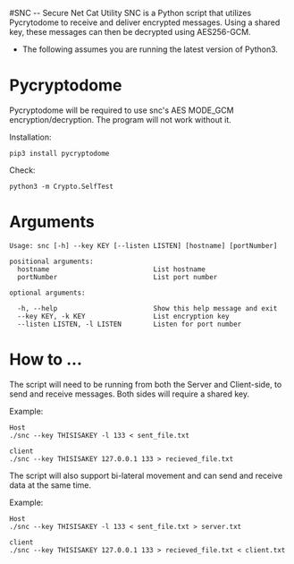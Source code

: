 #SNC -- Secure Net Cat Utility
SNC is a Python script that utilizes Pycrytodome to receive and deliver encrypted messages. Using a shared key, these messages can then be decrypted using AES256-GCM.
- The following assumes you are running the latest version of Python3.

# Pycryptodome
Pycryptodome will be required to use snc's AES MODE_GCM encryption/decryption. The program will not work without it.


Installation:
```
pip3 install pycryptodome
```
Check:
```
python3 -m Crypto.SelfTest
```


# Arguments
```
Usage: snc [-h] --key KEY [--listen LISTEN] [hostname] [portNumber]

positional arguments:
  hostname                          List hostname 
  portNumber                        List port number

optional arguments:

  -h, --help                        Show this help message and exit
  --key KEY, -k KEY                 List encryption key
  --listen LISTEN, -l LISTEN        Listen for port number
```

# How to ...
The script will need to be running from both the Server and Client-side, to send and receive messages. Both sides will require a shared key.

Example:

```
Host
./snc --key THISISAKEY -l 133 < sent_file.txt

client
./snc --key THISISAKEY 127.0.0.1 133 > recieved_file.txt
```

The script will also support bi-lateral movement and can send and receive data at the same time.

Example:
```
Host
./snc --key THISISAKEY -l 133 < sent_file.txt > server.txt

client
./snc --key THISISAKEY 127.0.0.1 133 > recieved_file.txt < client.txt
```
